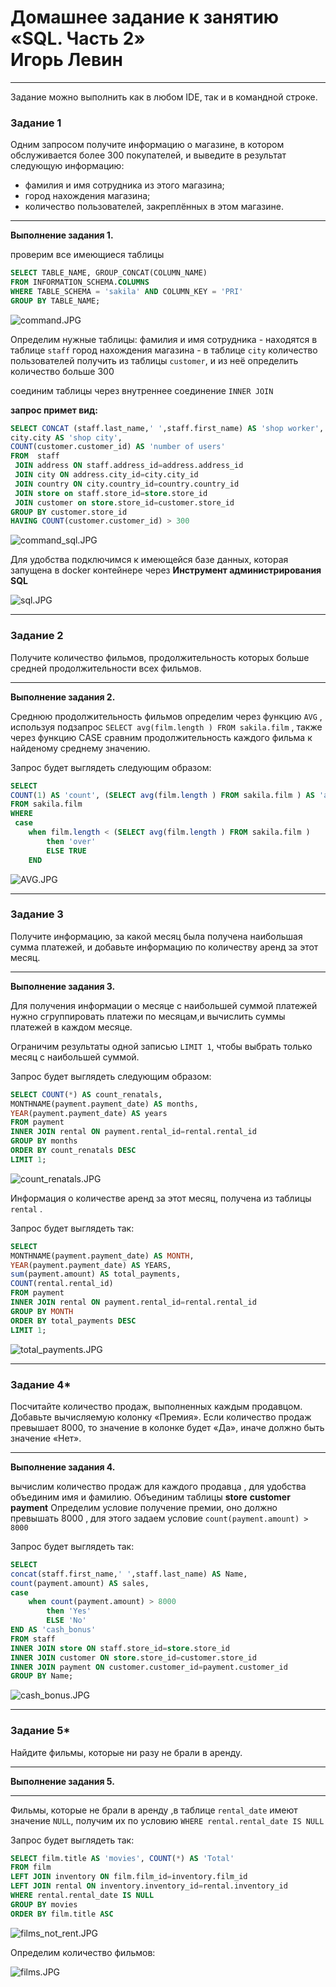 # Домашнее задание к занятию «SQL. Часть 2» <br/> Игорь Левин

---

Задание можно выполнить как в любом IDE, так и в командной строке.

### Задание 1

Одним запросом получите информацию о магазине, в котором обслуживается более 300 покупателей, и выведите в результат следующую информацию: 
- фамилия и имя сотрудника из этого магазина;
- город нахождения магазина;
- количество пользователей, закреплённых в этом магазине.

---

**Выполнение задания 1.**

проверим все имеющиеся таблицы
```sql
SELECT TABLE_NAME, GROUP_CONCAT(COLUMN_NAME) 
FROM INFORMATION_SCHEMA.COLUMNS 
WHERE TABLE_SCHEMA = 'sakila' AND COLUMN_KEY = 'PRI' 
GROUP BY TABLE_NAME;
```

 ![command.JPG](https://github.com/elekpow/netology/blob/main/reldb/lesson4/images/command.JPG)
 

Определим нужные таблицы:
фамилия и имя сотрудника - находятся в таблице  `staff` 
город нахождения магазина - в таблице `city`
количество пользователей получить из таблицы `customer`, и из неё определить количество больше 300

соединим таблицы через внутреннее соединение  `INNER JOIN`

**запрос примет вид:**

```sql
SELECT CONCAT (staff.last_name,' ',staff.first_name) AS 'shop worker',
city.city AS 'shop city', 
COUNT(customer.customer_id) AS 'number of users'
FROM  staff
 JOIN address ON staff.address_id=address.address_id
 JOIN city ON address.city_id=city.city_id
 JOIN country ON city.country_id=country.country_id
 JOIN store on staff.store_id=store.store_id
 JOIN customer on store.store_id=customer.store_id
GROUP BY customer.store_id
HAVING COUNT(customer.customer_id) > 300
```

 ![command_sql.JPG](https://github.com/elekpow/netology/blob/main/reldb/lesson4/images/command_sql.JPG)
 
 
Для удобства подключимся  к имеющейся базе данных, которая запущена в docker контейнере через **Инструмент администрирования SQL** 
 
 ![sql.JPG](https://github.com/elekpow/netology/blob/main/reldb/lesson4/images/sql.JPG)

---

### Задание 2

Получите количество фильмов, продолжительность которых больше средней продолжительности всех фильмов.

---

**Выполнение задания 2.**


Среднюю продолжительность фильмов определим через функцию `AVG` , используя подзапрос `SELECT avg(film.length ) FROM sakila.film` ,  также через функцию CASE сравним продолжительность каждого фильма к найденому среднему значению. 

Запрос будет выглядеть следующим образом:

```sql
SELECT
COUNT(1) AS 'count', (SELECT avg(film.length ) FROM sakila.film ) AS 'average'
FROM sakila.film 
WHERE 
 case 
 	when film.length < (SELECT avg(film.length ) FROM sakila.film ) 
		then 'over' 
		ELSE TRUE
	END

```

 ![AVG.JPG](https://github.com/elekpow/netology/blob/main/reldb/lesson4/images/AVG.JPG)


---

### Задание 3

Получите информацию, за какой месяц была получена наибольшая сумма платежей, и добавьте информацию по количеству аренд за этот месяц.


---

**Выполнение задания 3.**

Для получения информации о месяце с наибольшей суммой платежей нужно сгруппировать платежи по месяцам,и вычислить суммы платежей в каждом месяце. 

Ограничим результаты одной записью `LIMIT 1`, чтобы выбрать только месяц с наибольшей суммой.

Запрос будет выглядеть следующим образом:

```sql
SELECT COUNT(*) AS count_renatals, 
MONTHNAME(payment.payment_date) AS months,
YEAR(payment.payment_date) AS years 
FROM payment
INNER JOIN rental ON payment.rental_id=rental.rental_id
GROUP BY months
ORDER BY count_renatals DESC
LIMIT 1;
```

 ![count_renatals.JPG](https://github.com/elekpow/netology/blob/main/reldb/lesson4/images/count_renatals.JPG)

Информация о количестве аренд за этот месяц, получена из таблицы `rental` .

Запрос будет выглядеть так:

```sql
SELECT
MONTHNAME(payment.payment_date) AS MONTH, 
YEAR(payment.payment_date) AS YEARS, 
sum(payment.amount) AS total_payments,
COUNT(rental.rental_id)
FROM payment
INNER JOIN rental ON payment.rental_id=rental.rental_id
GROUP BY MONTH
ORDER BY total_payments DESC
LIMIT 1;
```
 
 ![total_payments.JPG](https://github.com/elekpow/netology/blob/main/reldb/lesson4/images/total_payments.JPG)


 
 
---

### Задание 4*

Посчитайте количество продаж, выполненных каждым продавцом. Добавьте вычисляемую колонку «Премия». Если количество продаж превышает 8000, то значение в колонке будет «Да», иначе должно быть значение «Нет».

---

**Выполнение задания 4.**

вычислим количество продаж для каждого продавца , для удобства объединим имя и фамилию. Объединим таблицы **store**  **customer** **payment** 
Определим условие получение премии, оно должно превышать 8000 , для этого задаем условие `count(payment.amount) > 8000`

Запрос будет выглядеть так:

```sql
SELECT
concat(staff.first_name,' ',staff.last_name) AS Name,
count(payment.amount) AS sales, 
case 
	when count(payment.amount) > 8000 
		then 'Yes'
		ELSE 'No'
END AS 'cash_bonus'
FROM staff
INNER JOIN store ON staff.store_id=store.store_id
INNER JOIN customer ON store.store_id=customer.store_id
INNER JOIN payment ON customer.customer_id=payment.customer_id
GROUP BY Name; 
```


 ![cash_bonus.JPG](https://github.com/elekpow/netology/blob/main/reldb/lesson4/images/cash_bonus.JPG)

---

### Задание 5*

Найдите фильмы, которые ни разу не брали в аренду.


---

**Выполнение задания 5.**

---
Фильмы, которые не брали в аренду ,в таблице `rental_date` имеют значение `NULL`, получим их по условию `WHERE rental.rental_date IS NULL `  

Запрос будет выглядеть так:

```sql
SELECT film.title AS 'movies', COUNT(*) AS 'Total'
FROM film
LEFT JOIN inventory ON film.film_id=inventory.film_id
LEFT JOIN rental ON inventory.inventory_id=rental.inventory_id
WHERE rental.rental_date IS NULL 
GROUP BY movies
ORDER BY film.title ASC
```
 ![films_not_rent.JPG](https://github.com/elekpow/netology/blob/main/reldb/lesson4/images/films_not_rent.JPG)


Определим количество фильмов:
 
 ![films.JPG](https://github.com/elekpow/netology/blob/main/reldb/lesson4/images/films.JPG)

 
